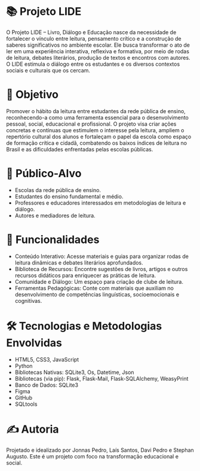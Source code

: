 # 📚 Projeto LIDE
O Projeto LIDE – Livro, Diálogo e Educação nasce da necessidade de fortalecer o vínculo entre leitura, pensamento crítico e a construção de saberes significativos no ambiente escolar. Ele busca transformar o ato de ler em uma experiência interativa, reflexiva e formativa, por meio de rodas de leitura, debates literários, produção de textos e encontros com autores. O LIDE estimula o diálogo entre os estudantes e os diversos contextos sociais e culturais que os cercam.
# 🎯 Objetivo
Promover o hábito da leitura entre estudantes da rede pública de ensino, reconhecendo-a como uma ferramenta essencial para o desenvolvimento pessoal, social, educacional e profissional. O projeto visa criar ações concretas e contínuas que estimulem o interesse pela leitura, ampliem o repertório cultural dos alunos e fortaleçam o papel da escola como espaço de formação crítica e cidadã, combatendo os baixos índices de leitura no Brasil e as dificuldades enfrentadas pelas escolas públicas.
# 👥 Público-Alvo
- Escolas da rede pública de ensino.
- Estudantes do ensino fundamental e médio.
- Professores e educadores interessados em metodologias de leitura e diálogo.
- Autores e mediadores de leitura.
# 🚀 Funcionalidades
- Conteúdo Interativo: Acesse materiais e guias para organizar rodas de leitura dinâmicas e debates literários aprofundados.
- Biblioteca de Recursos: Encontre sugestões de livros, artigos e outros recursos didáticos para enriquecer as práticas de leitura.
- Comunidade e Diálogo: Um espaço para criação de clube de leitura.
- Ferramentas Pedagógicas: Conte com materiais que auxiliam no desenvolvimento de competências linguísticas, socioemocionais e cognitivas.
# 🛠️ Tecnologias e Metodologias Envolvidas
- HTML5, CSS3, JavaScript
- Python
- Bibliotecas Nativas: SQLite3, Os, Datetime, Json
- Bibliotecas (via pip): Flask, Flask-Mail, Flask-SQLAlchemy, WeasyPrint
- Banco de Dados: SQLite3
- Figma
- GitHub
- SQLtools
# ✍️ Autoria
Projetado e idealizado por Jonnas Pedro, Laís Santos, Davi Pedro e Stephan Augusto. Este é um projeto com foco na transformação educacional e social.
